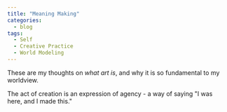 ```yaml
---
title: "Meaning Making"
categories:
  - blog
tags:
  - Self
  - Creative Practice
  - World Modeling
---
```


These are my thoughts on *what art is*, and why it is so fundamental to my worldview.

The act of creation is an expression of agency - a way of saying "I was here, and I made this." 


